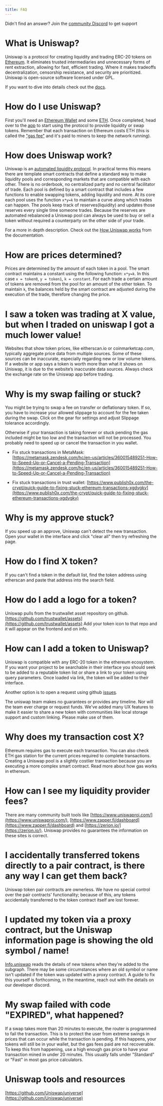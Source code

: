 ```yaml
---
title: FAQ
---
```


<Info>Didn't find an answer? Join the <a href="https://discord.gg/FCfyBSbCU5">community Discord</a> to get support</Info>

# What is Uniswap?

Uniswap is a protocol for creating liquidity and trading ERC-20 tokens on [Ethereum](https://ethereum.org/en/what-is-ethereum/). It eliminates trusted intermediaries and unnecessary forms of rent extraction, allowing for fast, efficient trading. Where it makes tradeoffs decentralization, censorship resistance, and security are prioritized. Uniswap is open-source software licensed under GPL.

If you want to dive into details check out the [docs](/docs/v2/).

# How do I use Uniswap?

First you'll need an [Ethereum Wallet](https://ethereum.org/en/wallets/) and some [ETH](https://ethereum.org/en/get-eth/). Once completed, head over to the [app](http://app.uniswap.org/) to start using the protocol to provide liquidity or swap tokens. Remember that each transaction on Ethereum costs ETH (this is called the ["gas fee"](https://www.youtube.com/watch?v=AJvzNICwcwc&feature=emb_title) and it's paid to miners to keep the network running).

# How does Uniswap work?

Uniswap is an [automated liquidity protocol](https://ethereum.org/en/get-eth/#dex). In practical terms this means there are template smart contracts that define a standard way to make liquidity pools and corresponding markets that are compatible with each other. There is no orderbook, no centralized party and no central facilitator of trade. Each pool is defined by a smart contract that includes a few functions to enable swapping tokens, adding liquidity and more. At its core each pool uses the function `x*y=k` to maintain a curve along which trades can happen. The pools keep track of reserves(liquidity) and updates those reserves every single time someone trades. Because the reserves are automated rebalanced a Uniswap pool can always be used to buy or sell a token without required a counterparty on the other side of your trade.

For a more in depth description. Check out the [How Uniswap works](/docs/v2/protocol-overview/how-uniswap-works/) from the documentation.

# How are prices determined?

Prices are determined by the amount of each token in a pool. The smart contract maintains a constant using the following function: `x*y=k`. In this case `x = token0`, `y = token1`, `k = constant`. For each trade a certain amount of tokens are removed from the pool for an amount of the other token. To maintain `k`, the balances held by the smart contract are adjusted during the execution of the trade, therefore changing the price.

# I saw a token was trading at X value, but when I traded on uniswap I got a much lower value!

Websites that show token prices, like eitherscan.io or coinmarketcap.com, typically aggregate price data from multiple sources. Some of these sources can be inaccurate, especially regarding new or low volume tokens. If a website or app says a token is worth more than what it shows on Uniswap, it is due to the website’s inaccurate data sources. Always check the exchange rate on the Uniswap app before trading.

# Why is my swap failing or stuck?

You might be trying to swap a fee on transfer or deflationary token. If so, you have to increase your allowed slippage to account for the fee taken during the swap. Click on the gear for settings and adjust Slippage tolerance accordingly.

Otherwise if your transaction is taking forever or stuck pending the gas included might be too low and the transaction will not be processed. You probably need to speed up or cancel the transaction in you wallet.

- Fix stuck transactions in MetaMask: [https://metamask.zendesk.com/hc/en-us/articles/360015489251-How-to-Speed-Up-or-Cancel-a-Pending-Transaction](https://metamask.zendesk.com/hc/en-us/articles/360015489251-How-to-Speed-Up-or-Cancel-a-Pending-Transaction)

- Fix stuck transactions in trust wallet: [https://www.publish0x.com/the-crypt/quick-guide-to-fixing-stuck-ethereum-transactions-xgdvgkv](https://www.publish0x.com/the-crypt/quick-guide-to-fixing-stuck-ethereum-transactions-xgdvgkv)

# Why is my approve stuck?

If you speed up an approve, Uniswap can't detect the new transaction. Open your wallet in the interface and click "clear all" then try refreshing the page.

# How do I find X token?

If you can't find a token in the default list, find the token address using etherscan and paste that address into the search field.

# How do I add a logo for a token?

Uniswap pulls from the trustwallet asset repository on github. [https://github.com/trustwallet/assets](https://github.com/trustwallet/assets) Add your token icon to that repo and it will appear on the frontend and on info.

# How can I add a token to Uniswap?

Uniswap is compatible with any ERC-20 token in the ethereum ecosystem. If you want your project to be searchable in their interface you should seek to be added to a reputable token list or share a link to your token using query parameters. Once loaded via link, the token will be added to their interface.

Another option is to open a request using github [issues](https://github.com/Uniswap/uniswap-frontend/issues/new?assignees=&labels=token+request&template=token-request.md&title=).

The uniswap team makes no guarantees or provides any timeline. Nor will the team ever charge or request funds. We've added many UX features to make it easier to share a new token with communities like local storage support and custom linking. Please make use of them.

# Why does my transaction cost X?

Ethereum requires gas to execute each transaction. You can also check ETH gas station for the current prices required to complete transactions. Creating a Uniswap pool is a slightly costlier transaction because you are executing a more complex smart contract. Read more about how gas works in ethereum.

# How can I see my liquidity provider fees?

There are many community built tools like [https://www.uniswaproi.com/](https://www.uniswaproi.com/), [https://www.zapper.fi/dashboard](https://www.zapper.fi/dashboard) and [https://zerion.io/](https://zerion.io/). Uniswap provides no guarantees the information on these sites is correct.

# I accidentally transferred tokens directly to a pair contract, is there any way I can get them back?

Uniswap token pair contracts are ownerless. We have no special control over the pair contracts' functionality; because of this, any tokens accidentally transferred to the token contract itself are lost forever.

# I updated my token via a proxy contract, but the Uniswap information page is showing the old symbol / name!

[Info.uniswap](https://info.uniswap.org/) reads the details of new tokens when they're added to the subgraph. There may be some circumstances where an old symbol or name isn't updated if the token was updated with a proxy contract. A guide to fix this yourself is forthcoming, in the meantime, reach out with the details on our developer discord.

# My swap failed with code "EXPIRED", what happened?

If a swap takes more than 20 minutes to execute, the router is programmed to fail the transaction. This is to protect the user from extreme swings in prices that can occur while the transaction is pending. If this happens, your tokens will still be in your wallet, but the gas fees paid are not recoverable. To keep this from happening, use a high enough gas price to have your transaction mined in under 20 minutes. This usually falls under "Standard" or "Fast" in most gas price calculators.

# Uniswap tools and resources

[https://github.com/Uniswap/universe](https://github.com/Uniswap/universe)
